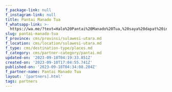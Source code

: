 ```yaml
---
f_package-link: null
f_instagram-link: null
title: Pantai Manado Tua
f_whatsapp-link: >-
  https://wa.me/?text=Halo%20Pantai%20Manado%20Tua,%20saya%20dapat%20info%20dari%20@loocale.id%20dan%20punya%20pertanyaan
slug: pantai-manado-tua
f_province: cms/provinsi/sulawesi-utara.md
f_location: cms/location/sulawesi-utara.md
f_type: cms/destination-type/places.md
f_category: cms/partner-category/pantai.md
updated-on: '2023-09-18T04:19:33.851Z'
created-on: '2023-09-10T17:04:55.741Z'
published-on: '2023-09-18T04:34:08.284Z'
f_partner-name: Pantai Manado Tua
layout: '[partners].html'
tags: partners
---
```



